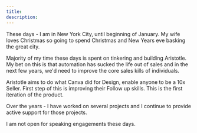 ```yaml
---
title: 
description:
---
```

These days - I am in New York City, until beginning of January. My wife loves Christmas so going to spend Christmas and New Years eve basking the great city. 

Majority of my time these days is spent on tinkering and building Aristotle. My bet on this is that automation has sucked the life out of sales and in the next few years, we'd need to improve the core sales kills of individuals. 

Aristotle aims to do what Canva did for Design, enable anyone to be a 10x Seller. First step of this is improving their Follow up skills. This is the first iteration of the product.

Over the years - I have worked on several projects and I continue to provide active support for those projects. 

I am not open for speaking engagements these days. 